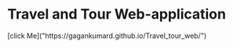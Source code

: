 <h1>Travel and Tour Web-application </h1>
[click Me]("https://gagankumard.github.io/Travel_tour_web/")
